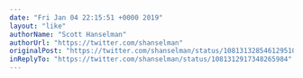 ```yaml
---
date: "Fri Jan 04 22:15:51 +0000 2019"
layout: "like"
authorName: "Scott Hanselman"
authorUrl: "https://twitter.com/shanselman"
originalPost: "https://twitter.com/shanselman/status/1081313285461295105"
inReplyTo: "https://twitter.com/shanselman/status/1081312917348265984"
---
```

